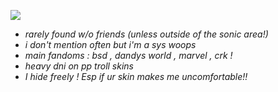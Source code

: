 ![](https://64.media.tumblr.com/7bd480493751fdf9f671045d39fd1c70/0ce054bbf6e65e44-c7/s1280x1920/cf8b37ce1ee152f47199cacd66bb90a713148990.pnj)

- _rarely found w/o friends (unless outside of the sonic area!)_
- _i don't mention often but i'm a sys woops_
- _main fandoms : bsd , dandys world , marvel , crk !_
- _heavy dni on pp troll skins_
- _I hide freely ! Esp if ur skin makes me uncomfortable!!_
